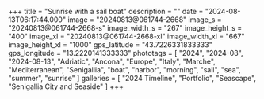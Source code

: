 +++
title = "Sunrise with a sail boat"
description = ""
date = "2024-08-13T06:17:44.000"
image = "20240813@061744-2668"
image_s = "20240813@061744-2668-s"
image_width_s = "267"
image_height_s = "400"
image_xl = "20240813@061744-2668-xl"
image_width_xl = "667"
image_height_xl = "1000"
gps_latitude = "43.7226331833333"
gps_longitude = "13.2220141333333"
phototags = [ "2024", "2024-08", "2024-08-13", "Adriatic", "Ancona", "Europe", "Italy", "Marche", "Mediterranean", "Senigallia", "boat", "harbor", "morning", "sail", "sea", "summer", "sunrise" ]
galleries = [ "2024 Timeline", "Portfolio", "Seascape", "Senigallia City and Seaside" ]
+++
